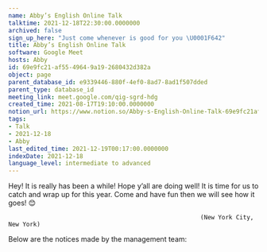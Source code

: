 ```yaml
---
name: Abby’s English Online Talk
talktime: 2021-12-18T22:30:00.0000000
archived: false
sign_up_here: "Just come whenever is good for you \U0001F642"
title: Abby’s English Online Talk
software: Google Meet
hosts: Abby
id: 69e9fc21-af55-4964-9a19-2680432d382a
object: page
parent_database_id: e9339446-880f-4ef0-8ad7-8ad1f507dded
parent_type: database_id
meeting_link: meet.google.com/qig-sgrd-hdg
created_time: 2021-08-17T19:10:00.0000000
notion_url: https://www.notion.so/Abby-s-English-Online-Talk-69e9fc21af5549649a192680432d382a
tags:
- Talk
- 2021-12-18
- Abby
last_edited_time: 2021-12-19T00:17:00.0000000
indexDate: 2021-12-18
language_level: intermediate to advanced
---
```


Hey! It is really has been a while! Hope y’all are doing well! It is time for us to catch and wrap up for this year. Come and have fun then we will see how it goes! 😊



                                                          (New York City, New York)



Below are the notices made by the management team:


